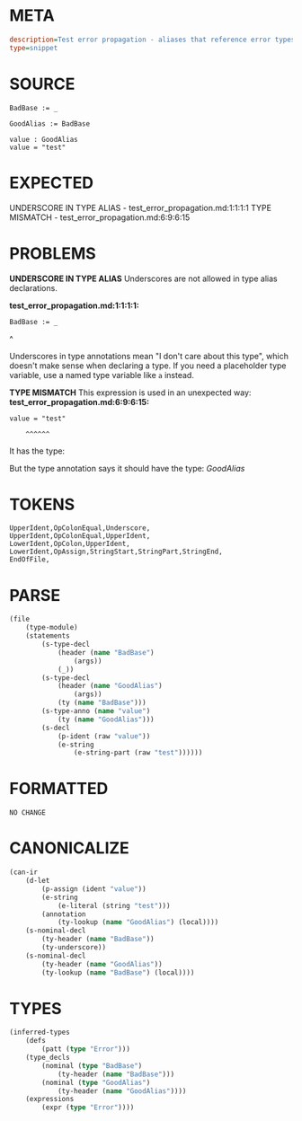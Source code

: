 # META
~~~ini
description=Test error propagation - aliases that reference error types should not propagate errors
type=snippet
~~~
# SOURCE
~~~roc
BadBase := _

GoodAlias := BadBase

value : GoodAlias
value = "test"
~~~
# EXPECTED
UNDERSCORE IN TYPE ALIAS - test_error_propagation.md:1:1:1:1
TYPE MISMATCH - test_error_propagation.md:6:9:6:15
# PROBLEMS
**UNDERSCORE IN TYPE ALIAS**
Underscores are not allowed in type alias declarations.

**test_error_propagation.md:1:1:1:1:**
```roc
BadBase := _
```
^

Underscores in type annotations mean "I don't care about this type", which doesn't make sense when declaring a type. If you need a placeholder type variable, use a named type variable like `a` instead.

**TYPE MISMATCH**
This expression is used in an unexpected way:
**test_error_propagation.md:6:9:6:15:**
```roc
value = "test"
```
        ^^^^^^

It has the type:
    

But the type annotation says it should have the type:
    _GoodAlias_

# TOKENS
~~~zig
UpperIdent,OpColonEqual,Underscore,
UpperIdent,OpColonEqual,UpperIdent,
LowerIdent,OpColon,UpperIdent,
LowerIdent,OpAssign,StringStart,StringPart,StringEnd,
EndOfFile,
~~~
# PARSE
~~~clojure
(file
	(type-module)
	(statements
		(s-type-decl
			(header (name "BadBase")
				(args))
			(_))
		(s-type-decl
			(header (name "GoodAlias")
				(args))
			(ty (name "BadBase")))
		(s-type-anno (name "value")
			(ty (name "GoodAlias")))
		(s-decl
			(p-ident (raw "value"))
			(e-string
				(e-string-part (raw "test"))))))
~~~
# FORMATTED
~~~roc
NO CHANGE
~~~
# CANONICALIZE
~~~clojure
(can-ir
	(d-let
		(p-assign (ident "value"))
		(e-string
			(e-literal (string "test")))
		(annotation
			(ty-lookup (name "GoodAlias") (local))))
	(s-nominal-decl
		(ty-header (name "BadBase"))
		(ty-underscore))
	(s-nominal-decl
		(ty-header (name "GoodAlias"))
		(ty-lookup (name "BadBase") (local))))
~~~
# TYPES
~~~clojure
(inferred-types
	(defs
		(patt (type "Error")))
	(type_decls
		(nominal (type "BadBase")
			(ty-header (name "BadBase")))
		(nominal (type "GoodAlias")
			(ty-header (name "GoodAlias"))))
	(expressions
		(expr (type "Error"))))
~~~
